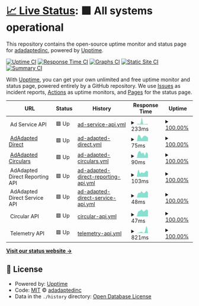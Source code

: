 # [📈 Live Status](https://status.adadapted.com): <!--live status--> **🟩 All systems operational**

This repository contains the open-source uptime monitor and status page for [adadaptedinc](https://status.adadapted.com), powered by [Upptime](https://github.com/upptime/upptime).

[![Uptime CI](https://github.com/adadaptedinc/upptime-production/workflows/Uptime%20CI/badge.svg)](https://github.com/adadaptedinc/upptime-production/actions?query=workflow%3A%22Uptime+CI%22)
[![Response Time CI](https://github.com/adadaptedinc/upptime-production/workflows/Response%20Time%20CI/badge.svg)](https://github.com/adadaptedinc/upptime-production/actions?query=workflow%3A%22Response+Time+CI%22)
[![Graphs CI](https://github.com/adadaptedinc/upptime-production/workflows/Graphs%20CI/badge.svg)](https://github.com/adadaptedinc/upptime-production/actions?query=workflow%3A%22Graphs+CI%22)
[![Static Site CI](https://github.com/adadaptedinc/upptime-production/workflows/Static%20Site%20CI/badge.svg)](https://github.com/adadaptedinc/upptime-production/actions?query=workflow%3A%22Static+Site+CI%22)
[![Summary CI](https://github.com/adadaptedinc/upptime-production/workflows/Summary%20CI/badge.svg)](https://github.com/adadaptedinc/upptime-production/actions?query=workflow%3A%22Summary+CI%22)

With [Upptime](https://upptime.js.org), you can get your own unlimited and free uptime monitor and status page, powered entirely by a GitHub repository. We use [Issues](https://github.com/adadaptedinc/upptime-production/issues) as incident reports, [Actions](https://github.com/adadaptedinc/upptime-production/actions) as uptime monitors, and [Pages](https://status.adadapted.com) for the status page.

<!--start: status pages-->
<!-- This summary is generated by Upptime (https://github.com/upptime/upptime) -->
<!-- Do not edit this manually, your changes will be overwritten -->
<!-- prettier-ignore -->
| URL | Status | History | Response Time | Uptime |
| --- | ------ | ------- | ------------- | ------ |
| <img alt="" src="https://icons.duckduckgo.com/ip3/null.ico" height="13"> Ad Service API | 🟩 Up | [ad-service-api.yml](https://github.com/adadaptedinc/upptime-production/commits/HEAD/history/ad-service-api.yml) | <details><summary><img alt="Response time graph" src="./graphs/ad-service-api/response-time-week.png" height="20"> 233ms</summary><br><a href="https://status.adadapted.com/history/ad-service-api"><img alt="Response time 364" src="https://img.shields.io/endpoint?url=https%3A%2F%2Fraw.githubusercontent.com%2Fadadaptedinc%2Fupptime-production%2FHEAD%2Fapi%2Fad-service-api%2Fresponse-time.json"></a><br><a href="https://status.adadapted.com/history/ad-service-api"><img alt="24-hour response time 74" src="https://img.shields.io/endpoint?url=https%3A%2F%2Fraw.githubusercontent.com%2Fadadaptedinc%2Fupptime-production%2FHEAD%2Fapi%2Fad-service-api%2Fresponse-time-day.json"></a><br><a href="https://status.adadapted.com/history/ad-service-api"><img alt="7-day response time 233" src="https://img.shields.io/endpoint?url=https%3A%2F%2Fraw.githubusercontent.com%2Fadadaptedinc%2Fupptime-production%2FHEAD%2Fapi%2Fad-service-api%2Fresponse-time-week.json"></a><br><a href="https://status.adadapted.com/history/ad-service-api"><img alt="30-day response time 573" src="https://img.shields.io/endpoint?url=https%3A%2F%2Fraw.githubusercontent.com%2Fadadaptedinc%2Fupptime-production%2FHEAD%2Fapi%2Fad-service-api%2Fresponse-time-month.json"></a><br><a href="https://status.adadapted.com/history/ad-service-api"><img alt="1-year response time 364" src="https://img.shields.io/endpoint?url=https%3A%2F%2Fraw.githubusercontent.com%2Fadadaptedinc%2Fupptime-production%2FHEAD%2Fapi%2Fad-service-api%2Fresponse-time-year.json"></a></details> | <details><summary><a href="https://status.adadapted.com/history/ad-service-api">100.00%</a></summary><a href="https://status.adadapted.com/history/ad-service-api"><img alt="All-time uptime 99.97%" src="https://img.shields.io/endpoint?url=https%3A%2F%2Fraw.githubusercontent.com%2Fadadaptedinc%2Fupptime-production%2FHEAD%2Fapi%2Fad-service-api%2Fuptime.json"></a><br><a href="https://status.adadapted.com/history/ad-service-api"><img alt="24-hour uptime 100.00%" src="https://img.shields.io/endpoint?url=https%3A%2F%2Fraw.githubusercontent.com%2Fadadaptedinc%2Fupptime-production%2FHEAD%2Fapi%2Fad-service-api%2Fuptime-day.json"></a><br><a href="https://status.adadapted.com/history/ad-service-api"><img alt="7-day uptime 100.00%" src="https://img.shields.io/endpoint?url=https%3A%2F%2Fraw.githubusercontent.com%2Fadadaptedinc%2Fupptime-production%2FHEAD%2Fapi%2Fad-service-api%2Fuptime-week.json"></a><br><a href="https://status.adadapted.com/history/ad-service-api"><img alt="30-day uptime 100.00%" src="https://img.shields.io/endpoint?url=https%3A%2F%2Fraw.githubusercontent.com%2Fadadaptedinc%2Fupptime-production%2FHEAD%2Fapi%2Fad-service-api%2Fuptime-month.json"></a><br><a href="https://status.adadapted.com/history/ad-service-api"><img alt="1-year uptime 99.97%" src="https://img.shields.io/endpoint?url=https%3A%2F%2Fraw.githubusercontent.com%2Fadadaptedinc%2Fupptime-production%2FHEAD%2Fapi%2Fad-service-api%2Fuptime-year.json"></a></details>
| <img alt="" src="https://icons.duckduckgo.com/ip3/direct.adadapted.com.ico" height="13"> [AdAdapted Direct](https://direct.adadapted.com) | 🟩 Up | [ad-adapted-direct.yml](https://github.com/adadaptedinc/upptime-production/commits/HEAD/history/ad-adapted-direct.yml) | <details><summary><img alt="Response time graph" src="./graphs/ad-adapted-direct/response-time-week.png" height="20"> 75ms</summary><br><a href="https://status.adadapted.com/history/ad-adapted-direct"><img alt="Response time 109" src="https://img.shields.io/endpoint?url=https%3A%2F%2Fraw.githubusercontent.com%2Fadadaptedinc%2Fupptime-production%2FHEAD%2Fapi%2Fad-adapted-direct%2Fresponse-time.json"></a><br><a href="https://status.adadapted.com/history/ad-adapted-direct"><img alt="24-hour response time 58" src="https://img.shields.io/endpoint?url=https%3A%2F%2Fraw.githubusercontent.com%2Fadadaptedinc%2Fupptime-production%2FHEAD%2Fapi%2Fad-adapted-direct%2Fresponse-time-day.json"></a><br><a href="https://status.adadapted.com/history/ad-adapted-direct"><img alt="7-day response time 75" src="https://img.shields.io/endpoint?url=https%3A%2F%2Fraw.githubusercontent.com%2Fadadaptedinc%2Fupptime-production%2FHEAD%2Fapi%2Fad-adapted-direct%2Fresponse-time-week.json"></a><br><a href="https://status.adadapted.com/history/ad-adapted-direct"><img alt="30-day response time 104" src="https://img.shields.io/endpoint?url=https%3A%2F%2Fraw.githubusercontent.com%2Fadadaptedinc%2Fupptime-production%2FHEAD%2Fapi%2Fad-adapted-direct%2Fresponse-time-month.json"></a><br><a href="https://status.adadapted.com/history/ad-adapted-direct"><img alt="1-year response time 108" src="https://img.shields.io/endpoint?url=https%3A%2F%2Fraw.githubusercontent.com%2Fadadaptedinc%2Fupptime-production%2FHEAD%2Fapi%2Fad-adapted-direct%2Fresponse-time-year.json"></a></details> | <details><summary><a href="https://status.adadapted.com/history/ad-adapted-direct">100.00%</a></summary><a href="https://status.adadapted.com/history/ad-adapted-direct"><img alt="All-time uptime 100.00%" src="https://img.shields.io/endpoint?url=https%3A%2F%2Fraw.githubusercontent.com%2Fadadaptedinc%2Fupptime-production%2FHEAD%2Fapi%2Fad-adapted-direct%2Fuptime.json"></a><br><a href="https://status.adadapted.com/history/ad-adapted-direct"><img alt="24-hour uptime 100.00%" src="https://img.shields.io/endpoint?url=https%3A%2F%2Fraw.githubusercontent.com%2Fadadaptedinc%2Fupptime-production%2FHEAD%2Fapi%2Fad-adapted-direct%2Fuptime-day.json"></a><br><a href="https://status.adadapted.com/history/ad-adapted-direct"><img alt="7-day uptime 100.00%" src="https://img.shields.io/endpoint?url=https%3A%2F%2Fraw.githubusercontent.com%2Fadadaptedinc%2Fupptime-production%2FHEAD%2Fapi%2Fad-adapted-direct%2Fuptime-week.json"></a><br><a href="https://status.adadapted.com/history/ad-adapted-direct"><img alt="30-day uptime 100.00%" src="https://img.shields.io/endpoint?url=https%3A%2F%2Fraw.githubusercontent.com%2Fadadaptedinc%2Fupptime-production%2FHEAD%2Fapi%2Fad-adapted-direct%2Fuptime-month.json"></a><br><a href="https://status.adadapted.com/history/ad-adapted-direct"><img alt="1-year uptime 100.00%" src="https://img.shields.io/endpoint?url=https%3A%2F%2Fraw.githubusercontent.com%2Fadadaptedinc%2Fupptime-production%2FHEAD%2Fapi%2Fad-adapted-direct%2Fuptime-year.json"></a></details>
| <img alt="" src="https://icons.duckduckgo.com/ip3/circulars.adadapted.com.ico" height="13"> [AdAdapted Circulars](https://circulars.adadapted.com) | 🟩 Up | [ad-adapted-circulars.yml](https://github.com/adadaptedinc/upptime-production/commits/HEAD/history/ad-adapted-circulars.yml) | <details><summary><img alt="Response time graph" src="./graphs/ad-adapted-circulars/response-time-week.png" height="20"> 90ms</summary><br><a href="https://status.adadapted.com/history/ad-adapted-circulars"><img alt="Response time 101" src="https://img.shields.io/endpoint?url=https%3A%2F%2Fraw.githubusercontent.com%2Fadadaptedinc%2Fupptime-production%2FHEAD%2Fapi%2Fad-adapted-circulars%2Fresponse-time.json"></a><br><a href="https://status.adadapted.com/history/ad-adapted-circulars"><img alt="24-hour response time 70" src="https://img.shields.io/endpoint?url=https%3A%2F%2Fraw.githubusercontent.com%2Fadadaptedinc%2Fupptime-production%2FHEAD%2Fapi%2Fad-adapted-circulars%2Fresponse-time-day.json"></a><br><a href="https://status.adadapted.com/history/ad-adapted-circulars"><img alt="7-day response time 90" src="https://img.shields.io/endpoint?url=https%3A%2F%2Fraw.githubusercontent.com%2Fadadaptedinc%2Fupptime-production%2FHEAD%2Fapi%2Fad-adapted-circulars%2Fresponse-time-week.json"></a><br><a href="https://status.adadapted.com/history/ad-adapted-circulars"><img alt="30-day response time 104" src="https://img.shields.io/endpoint?url=https%3A%2F%2Fraw.githubusercontent.com%2Fadadaptedinc%2Fupptime-production%2FHEAD%2Fapi%2Fad-adapted-circulars%2Fresponse-time-month.json"></a><br><a href="https://status.adadapted.com/history/ad-adapted-circulars"><img alt="1-year response time 101" src="https://img.shields.io/endpoint?url=https%3A%2F%2Fraw.githubusercontent.com%2Fadadaptedinc%2Fupptime-production%2FHEAD%2Fapi%2Fad-adapted-circulars%2Fresponse-time-year.json"></a></details> | <details><summary><a href="https://status.adadapted.com/history/ad-adapted-circulars">100.00%</a></summary><a href="https://status.adadapted.com/history/ad-adapted-circulars"><img alt="All-time uptime 100.00%" src="https://img.shields.io/endpoint?url=https%3A%2F%2Fraw.githubusercontent.com%2Fadadaptedinc%2Fupptime-production%2FHEAD%2Fapi%2Fad-adapted-circulars%2Fuptime.json"></a><br><a href="https://status.adadapted.com/history/ad-adapted-circulars"><img alt="24-hour uptime 100.00%" src="https://img.shields.io/endpoint?url=https%3A%2F%2Fraw.githubusercontent.com%2Fadadaptedinc%2Fupptime-production%2FHEAD%2Fapi%2Fad-adapted-circulars%2Fuptime-day.json"></a><br><a href="https://status.adadapted.com/history/ad-adapted-circulars"><img alt="7-day uptime 100.00%" src="https://img.shields.io/endpoint?url=https%3A%2F%2Fraw.githubusercontent.com%2Fadadaptedinc%2Fupptime-production%2FHEAD%2Fapi%2Fad-adapted-circulars%2Fuptime-week.json"></a><br><a href="https://status.adadapted.com/history/ad-adapted-circulars"><img alt="30-day uptime 100.00%" src="https://img.shields.io/endpoint?url=https%3A%2F%2Fraw.githubusercontent.com%2Fadadaptedinc%2Fupptime-production%2FHEAD%2Fapi%2Fad-adapted-circulars%2Fuptime-month.json"></a><br><a href="https://status.adadapted.com/history/ad-adapted-circulars"><img alt="1-year uptime 100.00%" src="https://img.shields.io/endpoint?url=https%3A%2F%2Fraw.githubusercontent.com%2Fadadaptedinc%2Fupptime-production%2FHEAD%2Fapi%2Fad-adapted-circulars%2Fuptime-year.json"></a></details>
| <img alt="" src="https://icons.duckduckgo.com/ip3/null.ico" height="13"> AdAdapted Direct Reporting API | 🟩 Up | [ad-adapted-direct-reporting-api.yml](https://github.com/adadaptedinc/upptime-production/commits/HEAD/history/ad-adapted-direct-reporting-api.yml) | <details><summary><img alt="Response time graph" src="./graphs/ad-adapted-direct-reporting-api/response-time-week.png" height="20"> 103ms</summary><br><a href="https://status.adadapted.com/history/ad-adapted-direct-reporting-api"><img alt="Response time 231" src="https://img.shields.io/endpoint?url=https%3A%2F%2Fraw.githubusercontent.com%2Fadadaptedinc%2Fupptime-production%2FHEAD%2Fapi%2Fad-adapted-direct-reporting-api%2Fresponse-time.json"></a><br><a href="https://status.adadapted.com/history/ad-adapted-direct-reporting-api"><img alt="24-hour response time 104" src="https://img.shields.io/endpoint?url=https%3A%2F%2Fraw.githubusercontent.com%2Fadadaptedinc%2Fupptime-production%2FHEAD%2Fapi%2Fad-adapted-direct-reporting-api%2Fresponse-time-day.json"></a><br><a href="https://status.adadapted.com/history/ad-adapted-direct-reporting-api"><img alt="7-day response time 103" src="https://img.shields.io/endpoint?url=https%3A%2F%2Fraw.githubusercontent.com%2Fadadaptedinc%2Fupptime-production%2FHEAD%2Fapi%2Fad-adapted-direct-reporting-api%2Fresponse-time-week.json"></a><br><a href="https://status.adadapted.com/history/ad-adapted-direct-reporting-api"><img alt="30-day response time 110" src="https://img.shields.io/endpoint?url=https%3A%2F%2Fraw.githubusercontent.com%2Fadadaptedinc%2Fupptime-production%2FHEAD%2Fapi%2Fad-adapted-direct-reporting-api%2Fresponse-time-month.json"></a><br><a href="https://status.adadapted.com/history/ad-adapted-direct-reporting-api"><img alt="1-year response time 231" src="https://img.shields.io/endpoint?url=https%3A%2F%2Fraw.githubusercontent.com%2Fadadaptedinc%2Fupptime-production%2FHEAD%2Fapi%2Fad-adapted-direct-reporting-api%2Fresponse-time-year.json"></a></details> | <details><summary><a href="https://status.adadapted.com/history/ad-adapted-direct-reporting-api">100.00%</a></summary><a href="https://status.adadapted.com/history/ad-adapted-direct-reporting-api"><img alt="All-time uptime 99.96%" src="https://img.shields.io/endpoint?url=https%3A%2F%2Fraw.githubusercontent.com%2Fadadaptedinc%2Fupptime-production%2FHEAD%2Fapi%2Fad-adapted-direct-reporting-api%2Fuptime.json"></a><br><a href="https://status.adadapted.com/history/ad-adapted-direct-reporting-api"><img alt="24-hour uptime 100.00%" src="https://img.shields.io/endpoint?url=https%3A%2F%2Fraw.githubusercontent.com%2Fadadaptedinc%2Fupptime-production%2FHEAD%2Fapi%2Fad-adapted-direct-reporting-api%2Fuptime-day.json"></a><br><a href="https://status.adadapted.com/history/ad-adapted-direct-reporting-api"><img alt="7-day uptime 100.00%" src="https://img.shields.io/endpoint?url=https%3A%2F%2Fraw.githubusercontent.com%2Fadadaptedinc%2Fupptime-production%2FHEAD%2Fapi%2Fad-adapted-direct-reporting-api%2Fuptime-week.json"></a><br><a href="https://status.adadapted.com/history/ad-adapted-direct-reporting-api"><img alt="30-day uptime 100.00%" src="https://img.shields.io/endpoint?url=https%3A%2F%2Fraw.githubusercontent.com%2Fadadaptedinc%2Fupptime-production%2FHEAD%2Fapi%2Fad-adapted-direct-reporting-api%2Fuptime-month.json"></a><br><a href="https://status.adadapted.com/history/ad-adapted-direct-reporting-api"><img alt="1-year uptime 99.92%" src="https://img.shields.io/endpoint?url=https%3A%2F%2Fraw.githubusercontent.com%2Fadadaptedinc%2Fupptime-production%2FHEAD%2Fapi%2Fad-adapted-direct-reporting-api%2Fuptime-year.json"></a></details>
| <img alt="" src="https://icons.duckduckgo.com/ip3/null.ico" height="13"> AdAdapted Direct Service API | 🟩 Up | [ad-adapted-direct-service-api.yml](https://github.com/adadaptedinc/upptime-production/commits/HEAD/history/ad-adapted-direct-service-api.yml) | <details><summary><img alt="Response time graph" src="./graphs/ad-adapted-direct-service-api/response-time-week.png" height="20"> 48ms</summary><br><a href="https://status.adadapted.com/history/ad-adapted-direct-service-api"><img alt="Response time 192" src="https://img.shields.io/endpoint?url=https%3A%2F%2Fraw.githubusercontent.com%2Fadadaptedinc%2Fupptime-production%2FHEAD%2Fapi%2Fad-adapted-direct-service-api%2Fresponse-time.json"></a><br><a href="https://status.adadapted.com/history/ad-adapted-direct-service-api"><img alt="24-hour response time 47" src="https://img.shields.io/endpoint?url=https%3A%2F%2Fraw.githubusercontent.com%2Fadadaptedinc%2Fupptime-production%2FHEAD%2Fapi%2Fad-adapted-direct-service-api%2Fresponse-time-day.json"></a><br><a href="https://status.adadapted.com/history/ad-adapted-direct-service-api"><img alt="7-day response time 48" src="https://img.shields.io/endpoint?url=https%3A%2F%2Fraw.githubusercontent.com%2Fadadaptedinc%2Fupptime-production%2FHEAD%2Fapi%2Fad-adapted-direct-service-api%2Fresponse-time-week.json"></a><br><a href="https://status.adadapted.com/history/ad-adapted-direct-service-api"><img alt="30-day response time 1001" src="https://img.shields.io/endpoint?url=https%3A%2F%2Fraw.githubusercontent.com%2Fadadaptedinc%2Fupptime-production%2FHEAD%2Fapi%2Fad-adapted-direct-service-api%2Fresponse-time-month.json"></a><br><a href="https://status.adadapted.com/history/ad-adapted-direct-service-api"><img alt="1-year response time 199" src="https://img.shields.io/endpoint?url=https%3A%2F%2Fraw.githubusercontent.com%2Fadadaptedinc%2Fupptime-production%2FHEAD%2Fapi%2Fad-adapted-direct-service-api%2Fresponse-time-year.json"></a></details> | <details><summary><a href="https://status.adadapted.com/history/ad-adapted-direct-service-api">100.00%</a></summary><a href="https://status.adadapted.com/history/ad-adapted-direct-service-api"><img alt="All-time uptime 100.00%" src="https://img.shields.io/endpoint?url=https%3A%2F%2Fraw.githubusercontent.com%2Fadadaptedinc%2Fupptime-production%2FHEAD%2Fapi%2Fad-adapted-direct-service-api%2Fuptime.json"></a><br><a href="https://status.adadapted.com/history/ad-adapted-direct-service-api"><img alt="24-hour uptime 100.00%" src="https://img.shields.io/endpoint?url=https%3A%2F%2Fraw.githubusercontent.com%2Fadadaptedinc%2Fupptime-production%2FHEAD%2Fapi%2Fad-adapted-direct-service-api%2Fuptime-day.json"></a><br><a href="https://status.adadapted.com/history/ad-adapted-direct-service-api"><img alt="7-day uptime 100.00%" src="https://img.shields.io/endpoint?url=https%3A%2F%2Fraw.githubusercontent.com%2Fadadaptedinc%2Fupptime-production%2FHEAD%2Fapi%2Fad-adapted-direct-service-api%2Fuptime-week.json"></a><br><a href="https://status.adadapted.com/history/ad-adapted-direct-service-api"><img alt="30-day uptime 100.00%" src="https://img.shields.io/endpoint?url=https%3A%2F%2Fraw.githubusercontent.com%2Fadadaptedinc%2Fupptime-production%2FHEAD%2Fapi%2Fad-adapted-direct-service-api%2Fuptime-month.json"></a><br><a href="https://status.adadapted.com/history/ad-adapted-direct-service-api"><img alt="1-year uptime 100.00%" src="https://img.shields.io/endpoint?url=https%3A%2F%2Fraw.githubusercontent.com%2Fadadaptedinc%2Fupptime-production%2FHEAD%2Fapi%2Fad-adapted-direct-service-api%2Fuptime-year.json"></a></details>
| <img alt="" src="https://icons.duckduckgo.com/ip3/null.ico" height="13"> Circular API | 🟩 Up | [circular-api.yml](https://github.com/adadaptedinc/upptime-production/commits/HEAD/history/circular-api.yml) | <details><summary><img alt="Response time graph" src="./graphs/circular-api/response-time-week.png" height="20"> 47ms</summary><br><a href="https://status.adadapted.com/history/circular-api"><img alt="Response time 56" src="https://img.shields.io/endpoint?url=https%3A%2F%2Fraw.githubusercontent.com%2Fadadaptedinc%2Fupptime-production%2FHEAD%2Fapi%2Fcircular-api%2Fresponse-time.json"></a><br><a href="https://status.adadapted.com/history/circular-api"><img alt="24-hour response time 47" src="https://img.shields.io/endpoint?url=https%3A%2F%2Fraw.githubusercontent.com%2Fadadaptedinc%2Fupptime-production%2FHEAD%2Fapi%2Fcircular-api%2Fresponse-time-day.json"></a><br><a href="https://status.adadapted.com/history/circular-api"><img alt="7-day response time 47" src="https://img.shields.io/endpoint?url=https%3A%2F%2Fraw.githubusercontent.com%2Fadadaptedinc%2Fupptime-production%2FHEAD%2Fapi%2Fcircular-api%2Fresponse-time-week.json"></a><br><a href="https://status.adadapted.com/history/circular-api"><img alt="30-day response time 44" src="https://img.shields.io/endpoint?url=https%3A%2F%2Fraw.githubusercontent.com%2Fadadaptedinc%2Fupptime-production%2FHEAD%2Fapi%2Fcircular-api%2Fresponse-time-month.json"></a><br><a href="https://status.adadapted.com/history/circular-api"><img alt="1-year response time 59" src="https://img.shields.io/endpoint?url=https%3A%2F%2Fraw.githubusercontent.com%2Fadadaptedinc%2Fupptime-production%2FHEAD%2Fapi%2Fcircular-api%2Fresponse-time-year.json"></a></details> | <details><summary><a href="https://status.adadapted.com/history/circular-api">100.00%</a></summary><a href="https://status.adadapted.com/history/circular-api"><img alt="All-time uptime 100.00%" src="https://img.shields.io/endpoint?url=https%3A%2F%2Fraw.githubusercontent.com%2Fadadaptedinc%2Fupptime-production%2FHEAD%2Fapi%2Fcircular-api%2Fuptime.json"></a><br><a href="https://status.adadapted.com/history/circular-api"><img alt="24-hour uptime 100.00%" src="https://img.shields.io/endpoint?url=https%3A%2F%2Fraw.githubusercontent.com%2Fadadaptedinc%2Fupptime-production%2FHEAD%2Fapi%2Fcircular-api%2Fuptime-day.json"></a><br><a href="https://status.adadapted.com/history/circular-api"><img alt="7-day uptime 100.00%" src="https://img.shields.io/endpoint?url=https%3A%2F%2Fraw.githubusercontent.com%2Fadadaptedinc%2Fupptime-production%2FHEAD%2Fapi%2Fcircular-api%2Fuptime-week.json"></a><br><a href="https://status.adadapted.com/history/circular-api"><img alt="30-day uptime 100.00%" src="https://img.shields.io/endpoint?url=https%3A%2F%2Fraw.githubusercontent.com%2Fadadaptedinc%2Fupptime-production%2FHEAD%2Fapi%2Fcircular-api%2Fuptime-month.json"></a><br><a href="https://status.adadapted.com/history/circular-api"><img alt="1-year uptime 100.00%" src="https://img.shields.io/endpoint?url=https%3A%2F%2Fraw.githubusercontent.com%2Fadadaptedinc%2Fupptime-production%2FHEAD%2Fapi%2Fcircular-api%2Fuptime-year.json"></a></details>
| <img alt="" src="https://icons.duckduckgo.com/ip3/null.ico" height="13"> Telemetry API | 🟩 Up | [telemetry-api.yml](https://github.com/adadaptedinc/upptime-production/commits/HEAD/history/telemetry-api.yml) | <details><summary><img alt="Response time graph" src="./graphs/telemetry-api/response-time-week.png" height="20"> 821ms</summary><br><a href="https://status.adadapted.com/history/telemetry-api"><img alt="Response time 175" src="https://img.shields.io/endpoint?url=https%3A%2F%2Fraw.githubusercontent.com%2Fadadaptedinc%2Fupptime-production%2FHEAD%2Fapi%2Ftelemetry-api%2Fresponse-time.json"></a><br><a href="https://status.adadapted.com/history/telemetry-api"><img alt="24-hour response time 80" src="https://img.shields.io/endpoint?url=https%3A%2F%2Fraw.githubusercontent.com%2Fadadaptedinc%2Fupptime-production%2FHEAD%2Fapi%2Ftelemetry-api%2Fresponse-time-day.json"></a><br><a href="https://status.adadapted.com/history/telemetry-api"><img alt="7-day response time 821" src="https://img.shields.io/endpoint?url=https%3A%2F%2Fraw.githubusercontent.com%2Fadadaptedinc%2Fupptime-production%2FHEAD%2Fapi%2Ftelemetry-api%2Fresponse-time-week.json"></a><br><a href="https://status.adadapted.com/history/telemetry-api"><img alt="30-day response time 303" src="https://img.shields.io/endpoint?url=https%3A%2F%2Fraw.githubusercontent.com%2Fadadaptedinc%2Fupptime-production%2FHEAD%2Fapi%2Ftelemetry-api%2Fresponse-time-month.json"></a><br><a href="https://status.adadapted.com/history/telemetry-api"><img alt="1-year response time 191" src="https://img.shields.io/endpoint?url=https%3A%2F%2Fraw.githubusercontent.com%2Fadadaptedinc%2Fupptime-production%2FHEAD%2Fapi%2Ftelemetry-api%2Fresponse-time-year.json"></a></details> | <details><summary><a href="https://status.adadapted.com/history/telemetry-api">100.00%</a></summary><a href="https://status.adadapted.com/history/telemetry-api"><img alt="All-time uptime 99.99%" src="https://img.shields.io/endpoint?url=https%3A%2F%2Fraw.githubusercontent.com%2Fadadaptedinc%2Fupptime-production%2FHEAD%2Fapi%2Ftelemetry-api%2Fuptime.json"></a><br><a href="https://status.adadapted.com/history/telemetry-api"><img alt="24-hour uptime 100.00%" src="https://img.shields.io/endpoint?url=https%3A%2F%2Fraw.githubusercontent.com%2Fadadaptedinc%2Fupptime-production%2FHEAD%2Fapi%2Ftelemetry-api%2Fuptime-day.json"></a><br><a href="https://status.adadapted.com/history/telemetry-api"><img alt="7-day uptime 100.00%" src="https://img.shields.io/endpoint?url=https%3A%2F%2Fraw.githubusercontent.com%2Fadadaptedinc%2Fupptime-production%2FHEAD%2Fapi%2Ftelemetry-api%2Fuptime-week.json"></a><br><a href="https://status.adadapted.com/history/telemetry-api"><img alt="30-day uptime 99.96%" src="https://img.shields.io/endpoint?url=https%3A%2F%2Fraw.githubusercontent.com%2Fadadaptedinc%2Fupptime-production%2FHEAD%2Fapi%2Ftelemetry-api%2Fuptime-month.json"></a><br><a href="https://status.adadapted.com/history/telemetry-api"><img alt="1-year uptime 99.99%" src="https://img.shields.io/endpoint?url=https%3A%2F%2Fraw.githubusercontent.com%2Fadadaptedinc%2Fupptime-production%2FHEAD%2Fapi%2Ftelemetry-api%2Fuptime-year.json"></a></details>

<!--end: status pages-->

[**Visit our status website →**](https://status.adadapted.com)

## 📄 License

- Powered by: [Upptime](https://github.com/upptime/upptime)
- Code: [MIT](./LICENSE) © [adadaptedinc](https://status.adadapted.com)
- Data in the `./history` directory: [Open Database License](https://opendatacommons.org/licenses/odbl/1-0/)
